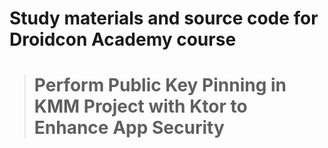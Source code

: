 # Study materials and source code for **Droidcon Academy** course 
> # Perform Public Key Pinning in KMM Project with Ktor to Enhance App Security
